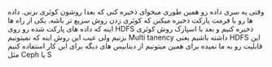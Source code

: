 وقتی یه سری داده رو همین طوری میخوای ذخیره کنی که بعدا روشون کوئری بزنی. 
داده ها رو با فرمت پارکت ذخیره میکنن که کوئری زدن روش سریع تر باشه. 
یکی از راه ها اینه که داده های پارکت شده رو روی HDFS ذخیره کنیم و بعد با اسپارک روش کوئری بزنیم ولی عیب این روش اینه که نمیتونیم Multi tanency داشته باشیم یعنی HDFS این قابلیت رو به ما نمیده برای همین میتونیم از دیتابیس های دیگه برای این کار استفاده کنیم مثل Ceph یا S